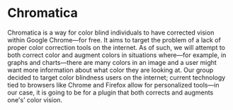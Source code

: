 # Chromatica
Chromatica is a way for color blind individuals to have corrected vision within Google Chrome—for free. It aims to target the problem of a lack of proper color correction tools on the internet. As of such, we will attempt to both correct color and augment colors in situations where—for example, in graphs and charts—there are many colors in an image and a user might want more information about what color they are looking at. Our group decided to target color blindness users on the internet; current technology tied to browsers like Chrome and Firefox allow for personalized tools—in our case, it is going to be for a plugin that both corrects and augments one's’ color vision.  
